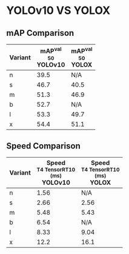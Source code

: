 ---
---
# YOLOv10 VS YOLOX

## mAP Comparison

| **Variant** | <center><span style='width: 400px;'>**mAP<sup>val<br>50**<br>**YOLOv10**</span></center> | <center><span style='width: 400px;'>**mAP<sup>val<br>50**<br>**YOLOX**</span></center> |
|----|----------------------------------|------------------------------------|
| n | 39.5 | N/A |
| s | 46.7 | 40.5 |
| m | 51.3 | 46.9 |
| b | 52.7 | N/A |
| l | 53.3 | 49.7 |
| x | 54.4 | 51.1 |

## Speed Comparison

| **Variant** | <center><span style='width: 200px;'>**Speed**<br><sup>T4 TensorRT10<br>(ms)</sup><br>**YOLOv10**</span></center> | <center><span style='width: 200px;'>**Speed**<br><sup>T4 TensorRT10<br>(ms)</sup><br>**YOLOX**</span></center> |
|---------|-----------------------|-----------------------|
| n | 1.56 | N/A |
| s | 2.66 | 2.56 |
| m | 5.48 | 5.43 |
| b | 6.54 | N/A |
| l | 8.33 | 9.04 |
| x | 12.2 | 16.1 |
